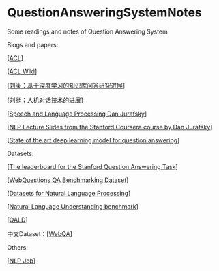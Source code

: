 # QuestionAnsweringSystemNotes
Some readings and notes of Question Answering System

Blogs and papers:

[[ACL](http://aclanthology.info)]

[[ACL Wiki](https://aclweb.org/aclwiki/Main_Page)]

[[刘康：基于深度学习的知识库问答研究进展](http://dataunion.org/29765.html)]

[[刘挺：人机对话技术的进展](http://scholarsupdate.hi2net.com/news.asp?NewsID=22708)]

[[Speech and Language Processing Dan Jurafsky](https://web.stanford.edu/~jurafsky/slp3/)]

[[NLP Lecture Slides from the Stanford Coursera course by Dan Jurafsky](https://web.stanford.edu/~jurafsky/NLPCourseraSlides.html)]

[[State of the art deep learning model for question answering](https://einstein.ai/research/state-of-the-art-deep-learning-model-for-question-answering)]

Datasets:

[[The leaderboard for the Stanford Question Answering Task](https://rajpurkar.github.io/SQuAD-explorer/)]

[[WebQuestions QA Benchmarking Dataset](https://github.com/brmson/dataset-factoid-webquestions)]

[[Datasets for Natural Language Processing](https://github.com/karthikncode/nlp-datasets#question-answering)]

[[Natural Language Understanding benchmark](https://github.com/snipsco/nlu-benchmark)]

[[QALD](https://qald.sebastianwalter.org/index.php?x=benchmark&q=home)]

中文Dataset：[[WebQA](http://idl.baidu.com/WebQA.html)]

Others:

[[NLP Job](http://www.nlpjob.com)]
